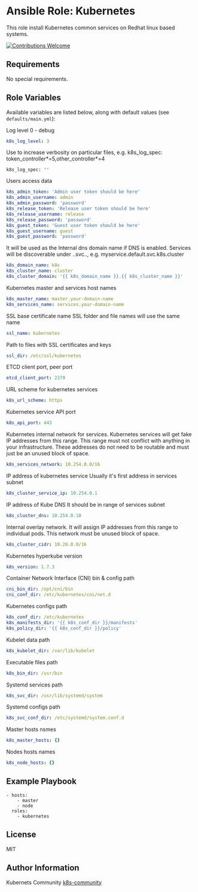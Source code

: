 Ansible Role: Kubernetes
========================

This role install Kubernetes common services on Redhat linux based systems.

[![Contributions Welcome](https://img.shields.io/badge/contributions-welcome-brightgreen.svg?style=flat)](https://github.com/k8s-community/cluster-deploy/issues)

Requirements
------------

No special requirements.


Role Variables
--------------

Available variables are listed below, along with default values (see `defaults/main.yml`):


Log level 0 - debug
```yaml
k8s_log_level: 3
```
Use to increase verbosity on particular files, e.g. k8s_log_spec: token_controller*=5,other_controller*=4
```
k8s_log_spec: ''
```

Users access data
```yaml
k8s_admin_token: 'Admin user token should be here'
k8s_admin_username: admin
k8s_admin_password: 'password'
k8s_release_token: 'Release user token should be here'
k8s_release_username: release
k8s_release_password: 'password'
k8s_guest_token: 'Guest user token should be here'
k8s_guest_username: guest
k8s_guest_password: 'password'
```

It will be used as the Internal dns domain name if DNS is enabled.
Services will be discoverable under
<service-name>.<namespace>.svc.<domainname>.<clustername>, e.g.
myservice.default.svc.k8s.cluster
```yaml
k8s_domain_name: k8s
k8s_cluster_name: cluster
k8s_cluster_domain: '{{ k8s_domain_name }}.{{ k8s_cluster_name }}'
```

Kubernetes master and services host names
```yaml
k8s_master_name: master.your-domain-name
k8s_services_name: services.your-domain-name
```

SSL base certificate name
SSL folder and file names will use the same name
```yaml
ssl_name: kubernetes
```

Path to files with SSL certificates and keys
```yaml
ssl_dir: /etc/ssl/kubernetes
```

ETCD client port, peer port
```yaml
etcd_client_port: 2379
```

URL scheme for kubernetes services
```yaml
k8s_url_scheme: https
```

Kubernetes service API port
```yaml
k8s_api_port: 443
```

Kubernetes internal network for services.
Kubernetes services will get fake IP addresses from this range.
This range must not conflict with anything in your infrastructure. These
addresses do not need to be routable and must just be an unused block of space.
```yaml
k8s_services_network: 10.254.0.0/16
```

IP address of kubernetes service
Usually it's first address in services subnet
```yaml
k8s_cluster_service_ip: 10.254.0.1
```

IP address of Kube DNS
It should be in range of services subnet
```yaml
k8s_cluster_dns: 10.254.0.10
```

Internal overlay network. It will assign IP
addresses from this range to individual pods.
This network must be unused block of space.
```yaml
k8s_cluster_cidr: 10.20.0.0/16
```

Kubernetes hyperkube version
```yaml
k8s_version: 1.7.3
```

Container Network Interface (CNI) bin & config path
```yaml
cni_bin_dir: /opt/cni/bin
cni_conf_dir: /etc/kubernetes/cni/net.d
```

Kubernetes configs path
```yaml
k8s_conf_dir: /etc/kubernetes
k8s_manifests_dir: '{{ k8s_conf_dir }}/manifests'
k8s_policy_dir: '{{ k8s_conf_dir }}/policy'
```

Kubelet data path
```yaml
k8s_kubelet_dir: /var/lib/kubelet
```

Executable files path
```yaml
k8s_bin_dir: /usr/bin
```

Systemd services path
```yaml
k8s_svc_dir: /usr/lib/systemd/system
```

Systemd configs path
```yaml
k8s_svc_conf_dir: /etc/systemd/system.conf.d
```

Master hosts nsmes
```yaml
k8s_master_hosts: {}
```

Nodes hosts names
```yaml
k8s_node_hosts: {}
```


Example Playbook
----------------

    - hosts:
        - master
        - node
      roles:
        - kubernetes

License
-------

MIT

Author Information
------------------

Kubernets Community [k8s-community](https://github.com/k8s-community)
